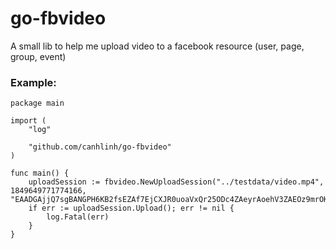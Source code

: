 # go-fbvideo
A small lib to help me upload video to a facebook resource (user, page, group, event)

### Example:
```
package main

import (
	"log"

	"github.com/canhlinh/go-fbvideo"
)

func main() {
	uploadSession := fbvideo.NewUploadSession("../testdata/video.mp4", 1849649771774166, "EAADGAjjQ7sgBANGPH6KB2fsEZAf7EjCXJR0uoaVxQr25ODc4ZAeyrAoehV3ZAEOz9mrOKD5SxyJbVK7OwgsLeFhoM24c638f91zgNEnQ3ApGnN3OPe3t6S0ZAX3NwlTd3OC0sTZBKbUiw0TOz76l2jbEXwrZArb5qbDwUDfP0ZAsH1fxSv4BE4BRWZCPEzYgvzv8DRfGJgRts2tievuZATy6J")
	if err := uploadSession.Upload(); err != nil {
		log.Fatal(err)
	}
}

```